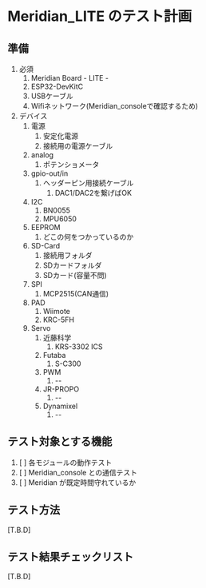 # Meridian_LITE のテスト計画

## 準備

1. 必須
   1. Meridian Board - LITE -
   2. ESP32-DevKitC
   3. USBケーブル
   4. Wifiネットワーク(Meridian_consoleで確認するため)
2. デバイス
   1. 電源
      1. 安定化電源
      2. 接続用の電源ケーブル
   2. analog
      1. ポテンショメータ
   3. gpio-out/in
      1. ヘッダーピン用接続ケーブル
         1. DAC1/DAC2を繋げばOK
   4. I2C
      1. BN0055
      2. MPU6050
   5. EEPROM
      1. どこの何をつかっているのか
   6. SD-Card
      1. 接続用フォルダ
      1. SDカードフォルダ
      1. SDカード(容量不問)
   7. SPI
      1. MCP2515(CAN通信)
   8. PAD
      1. Wiimote
      2. KRC-5FH
   9. Servo
      1. 近藤科学
         1. KRS-3302 ICS
      2. Futaba
         1. S-C300
      3. PWM
         1. --
      4. JR-PROPO
         1. --
      5. Dynamixel
         1. --

## テスト対象とする機能

1. [ ] 各モジュールの動作テスト
2. [ ] Meridian_console との通信テスト
3. [ ] Meridian が既定時間守れているか


## テスト方法

[T.B.D]

## テスト結果チェックリスト

[T.B.D]

